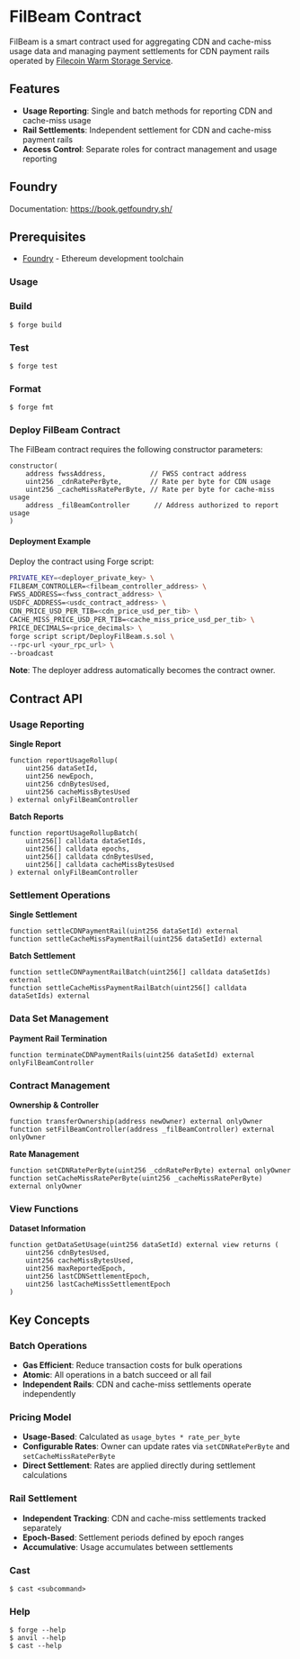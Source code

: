 # FilBeam Contract

FilBeam is a smart contract used for aggregating CDN and cache-miss usage data and managing payment settlements for CDN payment rails operated by [Filecoin Warm Storage Service](https://github.com/FilOzone/filecoin-services).

## Features

- **Usage Reporting**: Single and batch methods for reporting CDN and cache-miss usage
- **Rail Settlements**: Independent settlement for CDN and cache-miss payment rails
- **Access Control**: Separate roles for contract management and usage reporting

## Foundry

Documentation: https://book.getfoundry.sh/

## Prerequisites
- [Foundry](https://getfoundry.sh/) - Ethereum development toolchain

### Usage

### Build

```shell
$ forge build
```

### Test

```shell
$ forge test
```

### Format

```shell
$ forge fmt
```

### Deploy FilBeam Contract

The FilBeam contract requires the following constructor parameters:

```solidity
constructor(
    address fwssAddress,           // FWSS contract address
    uint256 _cdnRatePerByte,       // Rate per byte for CDN usage
    uint256 _cacheMissRatePerByte, // Rate per byte for cache-miss usage
    address _filBeamController      // Address authorized to report usage
)
```

#### Deployment Example

Deploy the contract using Forge script:

```bash
PRIVATE_KEY=<deployer_private_key> \
FILBEAM_CONTROLLER=<filbeam_controller_address> \
FWSS_ADDRESS=<fwss_contract_address> \
USDFC_ADDRESS=<usdc_contract_address> \
CDN_PRICE_USD_PER_TIB=<cdn_price_usd_per_tib> \
CACHE_MISS_PRICE_USD_PER_TIB=<cache_miss_price_usd_per_tib> \
PRICE_DECIMALS=<price_decimals> \
forge script script/DeployFilBeam.s.sol \
--rpc-url <your_rpc_url> \
--broadcast
```

**Note**: The deployer address automatically becomes the contract owner.

## Contract API

### Usage Reporting

**Single Report**
```solidity
function reportUsageRollup(
    uint256 dataSetId,
    uint256 newEpoch,
    uint256 cdnBytesUsed,
    uint256 cacheMissBytesUsed
) external onlyFilBeamController
```

**Batch Reports**
```solidity
function reportUsageRollupBatch(
    uint256[] calldata dataSetIds,
    uint256[] calldata epochs,
    uint256[] calldata cdnBytesUsed,
    uint256[] calldata cacheMissBytesUsed
) external onlyFilBeamController
```

### Settlement Operations

**Single Settlement**
```solidity
function settleCDNPaymentRail(uint256 dataSetId) external
function settleCacheMissPaymentRail(uint256 dataSetId) external
```

**Batch Settlement**
```solidity
function settleCDNPaymentRailBatch(uint256[] calldata dataSetIds) external
function settleCacheMissPaymentRailBatch(uint256[] calldata dataSetIds) external
```

### Data Set Management

**Payment Rail Termination**
```solidity
function terminateCDNPaymentRails(uint256 dataSetId) external onlyFilBeamController
```

### Contract Management

**Ownership & Controller**
```solidity
function transferOwnership(address newOwner) external onlyOwner
function setFilBeamController(address _filBeamController) external onlyOwner
```

**Rate Management**
```solidity
function setCDNRatePerByte(uint256 _cdnRatePerByte) external onlyOwner
function setCacheMissRatePerByte(uint256 _cacheMissRatePerByte) external onlyOwner
```

### View Functions

**Dataset Information**
```solidity
function getDataSetUsage(uint256 dataSetId) external view returns (
    uint256 cdnBytesUsed,
    uint256 cacheMissBytesUsed,
    uint256 maxReportedEpoch,
    uint256 lastCDNSettlementEpoch,
    uint256 lastCacheMissSettlementEpoch
)
```

## Key Concepts

### Batch Operations
- **Gas Efficient**: Reduce transaction costs for bulk operations
- **Atomic**: All operations in a batch succeed or all fail
- **Independent Rails**: CDN and cache-miss settlements operate independently

### Pricing Model
- **Usage-Based**: Calculated as `usage_bytes * rate_per_byte`
- **Configurable Rates**: Owner can update rates via `setCDNRatePerByte` and `setCacheMissRatePerByte`
- **Direct Settlement**: Rates are applied directly during settlement calculations

### Rail Settlement 
- **Independent Tracking**: CDN and cache-miss settlements tracked separately
- **Epoch-Based**: Settlement periods defined by epoch ranges
- **Accumulative**: Usage accumulates between settlements

### Cast

```shell
$ cast <subcommand>
```

### Help

```shell
$ forge --help
$ anvil --help
$ cast --help
```
